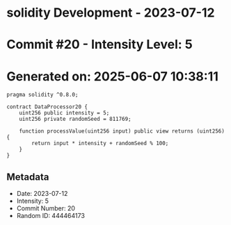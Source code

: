 ﻿# solidity Development - 2023-07-12
# Commit #20 - Intensity Level: 5
# Generated on: 2025-06-07 10:38:11
```solidity
pragma solidity ^0.8.0;

contract DataProcessor20 {
    uint256 public intensity = 5;
    uint256 private randomSeed = 811769;

    function processValue(uint256 input) public view returns (uint256) {
        return input * intensity + randomSeed % 100;
    }
}
```
## Metadata
- Date: 2023-07-12
- Intensity: 5
- Commit Number: 20
- Random ID: 444464173
